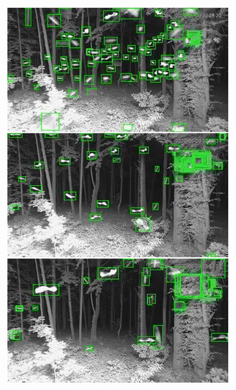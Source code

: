 ![20200609-222619-225624](in/20200609/20200609-222619-225624_0_.jpg)
![20200609-225629-232634](in/20200609/20200609-225629-232634_0_.jpg)
![20200609-232639-235644](in/20200609/20200609-232639-235644_0_.jpg)
